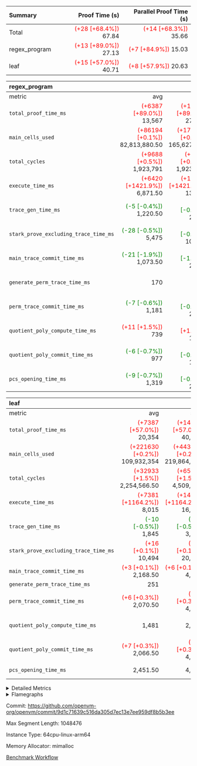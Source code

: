 | Summary | Proof Time (s) | Parallel Proof Time (s) |
|:---|---:|---:|
| Total | <span style='color: red'>(+28 [+68.4%])</span> 67.84 | <span style='color: red'>(+14 [+68.3%])</span> 35.66 |
| regex_program | <span style='color: red'>(+13 [+89.0%])</span> 27.13 | <span style='color: red'>(+7 [+84.9%])</span> 15.03 |
| leaf | <span style='color: red'>(+15 [+57.0%])</span> 40.71 | <span style='color: red'>(+8 [+57.9%])</span> 20.63 |


| regex_program |||||
|:---|---:|---:|---:|---:|
|metric|avg|sum|max|min|
| `total_proof_time_ms ` | <span style='color: red'>(+6387 [+89.0%])</span> 13,567 | <span style='color: red'>(+12774 [+89.0%])</span> 27,134 | <span style='color: red'>(+6901 [+84.9%])</span> 15,033 | <span style='color: red'>(+5873 [+94.3%])</span> 12,101 |
| `main_cells_used     ` | <span style='color: red'>(+86194 [+0.1%])</span> 82,813,880.50 | <span style='color: red'>(+172388 [+0.1%])</span> 165,627,761 | <span style='color: green'>(-99608 [-0.1%])</span> 92,586,740 | <span style='color: red'>(+271996 [+0.4%])</span> 73,041,021 |
| `total_cycles        ` | <span style='color: red'>(+9688 [+0.5%])</span> 1,923,791 | <span style='color: red'>(+9688 [+0.5%])</span> 1,923,791 | <span style='color: red'>(+9688 [+0.5%])</span> 1,923,791 | <span style='color: red'>(+9688 [+0.5%])</span> 1,923,791 |
| `execute_time_ms     ` | <span style='color: red'>(+6420 [+1421.9%])</span> 6,871.50 | <span style='color: red'>(+12840 [+1421.9%])</span> 13,743 | <span style='color: red'>(+6910 [+1421.8%])</span> 7,396 | <span style='color: red'>(+5930 [+1422.1%])</span> 6,347 |
| `trace_gen_time_ms   ` | <span style='color: green'>(-5 [-0.4%])</span> 1,220.50 | <span style='color: green'>(-10 [-0.4%])</span> 2,441 | <span style='color: red'>(+11 [+0.8%])</span> 1,438 | <span style='color: green'>(-21 [-2.1%])</span> 1,003 |
| `stark_prove_excluding_trace_time_ms` | <span style='color: green'>(-28 [-0.5%])</span> 5,475 | <span style='color: green'>(-56 [-0.5%])</span> 10,950 | <span style='color: green'>(-20 [-0.3%])</span> 6,199 | <span style='color: green'>(-36 [-0.8%])</span> 4,751 |
| `main_trace_commit_time_ms` | <span style='color: green'>(-21 [-1.9%])</span> 1,073.50 | <span style='color: green'>(-42 [-1.9%])</span> 2,147 | <span style='color: green'>(-13 [-1.0%])</span> 1,327 | <span style='color: green'>(-29 [-3.4%])</span> 820 |
| `generate_perm_trace_time_ms` |  170 |  340 | <span style='color: red'>(+13 [+6.9%])</span> 201 | <span style='color: green'>(-13 [-8.6%])</span> 139 |
| `perm_trace_commit_time_ms` | <span style='color: green'>(-7 [-0.6%])</span> 1,181 | <span style='color: green'>(-14 [-0.6%])</span> 2,362 | <span style='color: green'>(-12 [-1.0%])</span> 1,238 | <span style='color: green'>(-2 [-0.2%])</span> 1,124 |
| `quotient_poly_compute_time_ms` | <span style='color: red'>(+11 [+1.5%])</span> 739 | <span style='color: red'>(+22 [+1.5%])</span> 1,478 | <span style='color: red'>(+14 [+1.6%])</span> 865 | <span style='color: red'>(+8 [+1.3%])</span> 613 |
| `quotient_poly_commit_time_ms` | <span style='color: green'>(-6 [-0.7%])</span> 977 | <span style='color: green'>(-13 [-0.7%])</span> 1,954 | <span style='color: green'>(-3 [-0.3%])</span> 1,132 | <span style='color: green'>(-10 [-1.2%])</span> 822 |
| `pcs_opening_time_ms ` | <span style='color: green'>(-9 [-0.7%])</span> 1,319 | <span style='color: green'>(-18 [-0.7%])</span> 2,638 | <span style='color: green'>(-17 [-1.2%])</span> 1,428 |  1,210 |

| leaf |||||
|:---|---:|---:|---:|---:|
|metric|avg|sum|max|min|
| `total_proof_time_ms ` | <span style='color: red'>(+7387 [+57.0%])</span> 20,354 | <span style='color: red'>(+14774 [+57.0%])</span> 40,708 | <span style='color: red'>(+7565 [+57.9%])</span> 20,627 | <span style='color: red'>(+7209 [+56.0%])</span> 20,081 |
| `main_cells_used     ` | <span style='color: red'>(+221630 [+0.2%])</span> 109,932,354 | <span style='color: red'>(+443261 [+0.2%])</span> 219,864,708 | <span style='color: red'>(+201214 [+0.2%])</span> 111,545,363 | <span style='color: red'>(+242047 [+0.2%])</span> 108,319,345 |
| `total_cycles        ` | <span style='color: red'>(+32933 [+1.5%])</span> 2,254,566.50 | <span style='color: red'>(+65866 [+1.5%])</span> 4,509,133 | <span style='color: red'>(+33560 [+1.5%])</span> 2,292,915 | <span style='color: red'>(+32306 [+1.5%])</span> 2,216,218 |
| `execute_time_ms     ` | <span style='color: red'>(+7381 [+1164.2%])</span> 8,015 | <span style='color: red'>(+14762 [+1164.2%])</span> 16,030 | <span style='color: red'>(+7504 [+1105.2%])</span> 8,183 | <span style='color: red'>(+7258 [+1232.3%])</span> 7,847 |
| `trace_gen_time_ms   ` | <span style='color: green'>(-10 [-0.5%])</span> 1,845 | <span style='color: green'>(-19 [-0.5%])</span> 3,690 | <span style='color: green'>(-26 [-1.3%])</span> 1,999 | <span style='color: red'>(+7 [+0.4%])</span> 1,691 |
| `stark_prove_excluding_trace_time_ms` | <span style='color: red'>(+16 [+0.1%])</span> 10,494 | <span style='color: red'>(+31 [+0.1%])</span> 20,988 | <span style='color: red'>(+54 [+0.5%])</span> 10,753 | <span style='color: green'>(-23 [-0.2%])</span> 10,235 |
| `main_trace_commit_time_ms` | <span style='color: red'>(+3 [+0.1%])</span> 2,168.50 | <span style='color: red'>(+6 [+0.1%])</span> 4,337 | <span style='color: red'>(+3 [+0.1%])</span> 2,213 | <span style='color: red'>(+3 [+0.1%])</span> 2,124 |
| `generate_perm_trace_time_ms` |  251 |  502 |  264 |  238 |
| `perm_trace_commit_time_ms` | <span style='color: red'>(+6 [+0.3%])</span> 2,070.50 | <span style='color: red'>(+11 [+0.3%])</span> 4,141 | <span style='color: red'>(+23 [+1.1%])</span> 2,130 | <span style='color: green'>(-12 [-0.6%])</span> 2,011 |
| `quotient_poly_compute_time_ms` |  1,481 |  2,962 | <span style='color: red'>(+14 [+0.9%])</span> 1,532 | <span style='color: green'>(-14 [-1.0%])</span> 1,430 |
| `quotient_poly_commit_time_ms` | <span style='color: red'>(+7 [+0.3%])</span> 2,066.50 | <span style='color: red'>(+14 [+0.3%])</span> 4,133 | <span style='color: red'>(+16 [+0.8%])</span> 2,137 | <span style='color: green'>(-2 [-0.1%])</span> 1,996 |
| `pcs_opening_time_ms ` |  2,451.50 |  4,903 | <span style='color: green'>(-3 [-0.1%])</span> 2,472 |  2,431 |



<details>
<summary>Detailed Metrics</summary>

| group | num_segments | keygen_time_ms | commit_exe_time_ms |
| --- | --- | --- | --- |
| regex_program | 2 | 754 | 47 | 

| group | air_name | quotient_deg | interactions | constraints |
| --- | --- | --- | --- | --- |
| leaf | AccessAdapterAir<2> | 4 | 5 | 11 | 
| leaf | AccessAdapterAir<4> | 4 | 5 | 11 | 
| leaf | AccessAdapterAir<8> | 4 | 5 | 11 | 
| leaf | FriReducedOpeningAir | 4 | 31 | 52 | 
| leaf | NativePoseidon2Air<BabyBearParameters>, 1> | 4 | 136 | 530 | 
| leaf | PhantomAir | 4 | 3 | 4 | 
| leaf | ProgramAir | 1 | 1 | 4 | 
| leaf | VariableRangeCheckerAir | 1 | 1 | 4 | 
| leaf | VmAirWrapper<AluNativeAdapterAir, FieldArithmeticCoreAir> | 4 | 15 | 23 | 
| leaf | VmAirWrapper<BranchNativeAdapterAir, BranchEqualCoreAir<1> | 4 | 11 | 22 | 
| leaf | VmAirWrapper<JalNativeAdapterAir, JalCoreAir> | 4 | 7 | 6 | 
| leaf | VmAirWrapper<NativeAdapterAir<2, 0>, PublicValuesCoreAir> | 4 | 11 | 23 | 
| leaf | VmAirWrapper<NativeLoadStoreAdapterAir<1>, NativeLoadStoreCoreAir<1> | 4 | 15 | 16 | 
| leaf | VmAirWrapper<NativeLoadStoreAdapterAir<4>, NativeLoadStoreCoreAir<4> | 4 | 15 | 16 | 
| leaf | VmAirWrapper<NativeVectorizedAdapterAir<4>, FieldExtensionCoreAir> | 4 | 15 | 23 | 
| leaf | VmConnectorAir | 4 | 3 | 8 | 
| leaf | VolatileBoundaryAir | 4 | 4 | 16 | 
| regex_program | AccessAdapterAir<16> | 4 | 5 | 11 | 
| regex_program | AccessAdapterAir<2> | 4 | 5 | 11 | 
| regex_program | AccessAdapterAir<32> | 4 | 5 | 11 | 
| regex_program | AccessAdapterAir<4> | 4 | 5 | 11 | 
| regex_program | AccessAdapterAir<64> | 4 | 5 | 11 | 
| regex_program | AccessAdapterAir<8> | 4 | 5 | 11 | 
| regex_program | BitwiseOperationLookupAir<8> | 2 | 2 | 4 | 
| regex_program | KeccakVmAir | 4 | 321 | 4,380 | 
| regex_program | MemoryMerkleAir<8> | 4 | 4 | 38 | 
| regex_program | PersistentBoundaryAir<8> | 4 | 3 | 5 | 
| regex_program | PhantomAir | 4 | 3 | 4 | 
| regex_program | Poseidon2PeripheryAir<BabyBearParameters>, 1> | 2 | 1 | 286 | 
| regex_program | ProgramAir | 1 | 1 | 4 | 
| regex_program | RangeTupleCheckerAir<2> | 1 | 1 | 4 | 
| regex_program | Rv32HintStoreAir | 4 | 19 | 21 | 
| regex_program | VariableRangeCheckerAir | 1 | 1 | 4 | 
| regex_program | VmAirWrapper<Rv32BaseAluAdapterAir, BaseAluCoreAir<4, 8> | 4 | 19 | 30 | 
| regex_program | VmAirWrapper<Rv32BaseAluAdapterAir, LessThanCoreAir<4, 8> | 4 | 17 | 35 | 
| regex_program | VmAirWrapper<Rv32BaseAluAdapterAir, ShiftCoreAir<4, 8> | 4 | 23 | 84 | 
| regex_program | VmAirWrapper<Rv32BranchAdapterAir, BranchEqualCoreAir<4> | 4 | 11 | 17 | 
| regex_program | VmAirWrapper<Rv32BranchAdapterAir, BranchLessThanCoreAir<4, 8> | 4 | 13 | 32 | 
| regex_program | VmAirWrapper<Rv32CondRdWriteAdapterAir, Rv32JalLuiCoreAir> | 4 | 10 | 15 | 
| regex_program | VmAirWrapper<Rv32JalrAdapterAir, Rv32JalrCoreAir> | 4 | 16 | 16 | 
| regex_program | VmAirWrapper<Rv32LoadStoreAdapterAir, LoadSignExtendCoreAir<4, 8> | 4 | 18 | 21 | 
| regex_program | VmAirWrapper<Rv32LoadStoreAdapterAir, LoadStoreCoreAir<4> | 4 | 17 | 27 | 
| regex_program | VmAirWrapper<Rv32MultAdapterAir, DivRemCoreAir<4, 8> | 4 | 25 | 72 | 
| regex_program | VmAirWrapper<Rv32MultAdapterAir, MulHCoreAir<4, 8> | 4 | 24 | 23 | 
| regex_program | VmAirWrapper<Rv32MultAdapterAir, MultiplicationCoreAir<4, 8> | 4 | 19 | 13 | 
| regex_program | VmAirWrapper<Rv32RdWriteAdapterAir, Rv32AuipcCoreAir> | 4 | 11 | 12 | 
| regex_program | VmConnectorAir | 4 | 3 | 8 | 

| group | air_name | dsl_ir | idx | opcode | cells_used |
| --- | --- | --- | --- | --- | --- |
| leaf | <AluNativeAdapterAir,FieldArithmeticCoreAir> |  | 0 | ADD | 29 | 
| leaf | <AluNativeAdapterAir,FieldArithmeticCoreAir> |  | 1 | ADD | 29 | 
| leaf | <AluNativeAdapterAir,FieldArithmeticCoreAir> | AddEFFI | 0 | ADD | 44,776 | 
| leaf | <AluNativeAdapterAir,FieldArithmeticCoreAir> | AddEFFI | 1 | ADD | 43,384 | 
| leaf | <AluNativeAdapterAir,FieldArithmeticCoreAir> | AddEFI | 0 | ADD | 42,920 | 
| leaf | <AluNativeAdapterAir,FieldArithmeticCoreAir> | AddEFI | 1 | ADD | 40,020 | 
| leaf | <AluNativeAdapterAir,FieldArithmeticCoreAir> | AddEI | 0 | ADD | 3,243,708 | 
| leaf | <AluNativeAdapterAir,FieldArithmeticCoreAir> | AddEI | 1 | ADD | 3,114,484 | 
| leaf | <AluNativeAdapterAir,FieldArithmeticCoreAir> | AddF | 0 | ADD | 187,775 | 
| leaf | <AluNativeAdapterAir,FieldArithmeticCoreAir> | AddF | 1 | ADD | 181,685 | 
| leaf | <AluNativeAdapterAir,FieldArithmeticCoreAir> | AddFI | 0 | ADD | 458,258 | 
| leaf | <AluNativeAdapterAir,FieldArithmeticCoreAir> | AddFI | 1 | ADD | 458,113 | 
| leaf | <AluNativeAdapterAir,FieldArithmeticCoreAir> | AddV | 0 | ADD | 768,848 | 
| leaf | <AluNativeAdapterAir,FieldArithmeticCoreAir> | AddV | 1 | ADD | 750,288 | 
| leaf | <AluNativeAdapterAir,FieldArithmeticCoreAir> | AddVI | 0 | ADD | 1,631,656 | 
| leaf | <AluNativeAdapterAir,FieldArithmeticCoreAir> | AddVI | 1 | ADD | 1,594,913 | 
| leaf | <AluNativeAdapterAir,FieldArithmeticCoreAir> | Alloc | 0 | ADD | 1,322,052 | 
| leaf | <AluNativeAdapterAir,FieldArithmeticCoreAir> | Alloc | 0 | MUL | 341,272 | 
| leaf | <AluNativeAdapterAir,FieldArithmeticCoreAir> | Alloc | 1 | ADD | 1,302,854 | 
| leaf | <AluNativeAdapterAir,FieldArithmeticCoreAir> | Alloc | 1 | MUL | 333,123 | 
| leaf | <AluNativeAdapterAir,FieldArithmeticCoreAir> | CastFV | 0 | ADD | 5,394 | 
| leaf | <AluNativeAdapterAir,FieldArithmeticCoreAir> | CastFV | 1 | ADD | 5,220 | 
| leaf | <AluNativeAdapterAir,FieldArithmeticCoreAir> | DivEIN | 0 | ADD | 31,204 | 
| leaf | <AluNativeAdapterAir,FieldArithmeticCoreAir> | DivEIN | 1 | ADD | 29,696 | 
| leaf | <AluNativeAdapterAir,FieldArithmeticCoreAir> | DivF | 0 | DIV | 214,368 | 
| leaf | <AluNativeAdapterAir,FieldArithmeticCoreAir> | DivF | 1 | DIV | 214,368 | 
| leaf | <AluNativeAdapterAir,FieldArithmeticCoreAir> | DivFIN | 0 | DIV | 16,327 | 
| leaf | <AluNativeAdapterAir,FieldArithmeticCoreAir> | DivFIN | 1 | DIV | 15,544 | 
| leaf | <AluNativeAdapterAir,FieldArithmeticCoreAir> | ImmE | 0 | ADD | 468,640 | 
| leaf | <AluNativeAdapterAir,FieldArithmeticCoreAir> | ImmE | 1 | ADD | 452,864 | 
| leaf | <AluNativeAdapterAir,FieldArithmeticCoreAir> | ImmF | 0 | ADD | 216,949 | 
| leaf | <AluNativeAdapterAir,FieldArithmeticCoreAir> | ImmF | 1 | ADD | 210,975 | 
| leaf | <AluNativeAdapterAir,FieldArithmeticCoreAir> | ImmV | 0 | ADD | 162,168 | 
| leaf | <AluNativeAdapterAir,FieldArithmeticCoreAir> | ImmV | 1 | ADD | 161,153 | 
| leaf | <AluNativeAdapterAir,FieldArithmeticCoreAir> | LoadE | 0 | ADD | 418,992 | 
| leaf | <AluNativeAdapterAir,FieldArithmeticCoreAir> | LoadE | 0 | MUL | 418,992 | 
| leaf | <AluNativeAdapterAir,FieldArithmeticCoreAir> | LoadE | 1 | ADD | 404,376 | 
| leaf | <AluNativeAdapterAir,FieldArithmeticCoreAir> | LoadE | 1 | MUL | 404,376 | 
| leaf | <AluNativeAdapterAir,FieldArithmeticCoreAir> | LoadF | 0 | ADD | 567,472 | 
| leaf | <AluNativeAdapterAir,FieldArithmeticCoreAir> | LoadF | 0 | MUL | 379,407 | 
| leaf | <AluNativeAdapterAir,FieldArithmeticCoreAir> | LoadF | 1 | ADD | 544,968 | 
| leaf | <AluNativeAdapterAir,FieldArithmeticCoreAir> | LoadF | 1 | MUL | 364,211 | 
| leaf | <AluNativeAdapterAir,FieldArithmeticCoreAir> | LoadHeapPtr | 0 | ADD | 29 | 
| leaf | <AluNativeAdapterAir,FieldArithmeticCoreAir> | LoadHeapPtr | 1 | ADD | 29 | 
| leaf | <AluNativeAdapterAir,FieldArithmeticCoreAir> | LoadV | 0 | ADD | 1,868,499 | 
| leaf | <AluNativeAdapterAir,FieldArithmeticCoreAir> | LoadV | 0 | MUL | 1,674,054 | 
| leaf | <AluNativeAdapterAir,FieldArithmeticCoreAir> | LoadV | 1 | ADD | 1,797,333 | 
| leaf | <AluNativeAdapterAir,FieldArithmeticCoreAir> | LoadV | 1 | MUL | 1,610,254 | 
| leaf | <AluNativeAdapterAir,FieldArithmeticCoreAir> | MulEF | 0 | MUL | 159,848 | 
| leaf | <AluNativeAdapterAir,FieldArithmeticCoreAir> | MulEF | 1 | MUL | 156,832 | 
| leaf | <AluNativeAdapterAir,FieldArithmeticCoreAir> | MulEFI | 0 | MUL | 259,956 | 
| leaf | <AluNativeAdapterAir,FieldArithmeticCoreAir> | MulEFI | 1 | MUL | 253,576 | 
| leaf | <AluNativeAdapterAir,FieldArithmeticCoreAir> | MulEI | 0 | ADD | 291,044 | 
| leaf | <AluNativeAdapterAir,FieldArithmeticCoreAir> | MulEI | 1 | ADD | 270,048 | 
| leaf | <AluNativeAdapterAir,FieldArithmeticCoreAir> | MulF | 0 | MUL | 1,036,315 | 
| leaf | <AluNativeAdapterAir,FieldArithmeticCoreAir> | MulF | 1 | MUL | 1,030,341 | 
| leaf | <AluNativeAdapterAir,FieldArithmeticCoreAir> | MulFI | 0 | MUL | 167,040 | 
| leaf | <AluNativeAdapterAir,FieldArithmeticCoreAir> | MulFI | 1 | MUL | 161,617 | 
| leaf | <AluNativeAdapterAir,FieldArithmeticCoreAir> | MulVI | 0 | MUL | 402,868 | 
| leaf | <AluNativeAdapterAir,FieldArithmeticCoreAir> | MulVI | 1 | MUL | 387,904 | 
| leaf | <AluNativeAdapterAir,FieldArithmeticCoreAir> | NegE | 0 | MUL | 11,948 | 
| leaf | <AluNativeAdapterAir,FieldArithmeticCoreAir> | NegE | 1 | MUL | 10,904 | 
| leaf | <AluNativeAdapterAir,FieldArithmeticCoreAir> | StoreE | 0 | ADD | 370,272 | 
| leaf | <AluNativeAdapterAir,FieldArithmeticCoreAir> | StoreE | 0 | MUL | 370,272 | 
| leaf | <AluNativeAdapterAir,FieldArithmeticCoreAir> | StoreE | 1 | ADD | 355,656 | 
| leaf | <AluNativeAdapterAir,FieldArithmeticCoreAir> | StoreE | 1 | MUL | 355,656 | 
| leaf | <AluNativeAdapterAir,FieldArithmeticCoreAir> | StoreF | 0 | ADD | 27,550 | 
| leaf | <AluNativeAdapterAir,FieldArithmeticCoreAir> | StoreF | 0 | MUL | 15,892 | 
| leaf | <AluNativeAdapterAir,FieldArithmeticCoreAir> | StoreF | 1 | ADD | 32,973 | 
| leaf | <AluNativeAdapterAir,FieldArithmeticCoreAir> | StoreF | 1 | MUL | 21,460 | 
| leaf | <AluNativeAdapterAir,FieldArithmeticCoreAir> | StoreHeapPtr | 0 | ADD | 29 | 
| leaf | <AluNativeAdapterAir,FieldArithmeticCoreAir> | StoreHeapPtr | 1 | ADD | 29 | 
| leaf | <AluNativeAdapterAir,FieldArithmeticCoreAir> | StoreV | 0 | ADD | 581,247 | 
| leaf | <AluNativeAdapterAir,FieldArithmeticCoreAir> | StoreV | 0 | MUL | 392,921 | 
| leaf | <AluNativeAdapterAir,FieldArithmeticCoreAir> | StoreV | 1 | ADD | 557,206 | 
| leaf | <AluNativeAdapterAir,FieldArithmeticCoreAir> | StoreV | 1 | MUL | 376,362 | 
| leaf | <AluNativeAdapterAir,FieldArithmeticCoreAir> | SubEF | 0 | ADD | 725,928 | 
| leaf | <AluNativeAdapterAir,FieldArithmeticCoreAir> | SubEF | 0 | SUB | 241,976 | 
| leaf | <AluNativeAdapterAir,FieldArithmeticCoreAir> | SubEF | 1 | ADD | 696,522 | 
| leaf | <AluNativeAdapterAir,FieldArithmeticCoreAir> | SubEF | 1 | SUB | 232,174 | 
| leaf | <AluNativeAdapterAir,FieldArithmeticCoreAir> | SubEFI | 0 | ADD | 277,356 | 
| leaf | <AluNativeAdapterAir,FieldArithmeticCoreAir> | SubEFI | 1 | ADD | 274,688 | 
| leaf | <AluNativeAdapterAir,FieldArithmeticCoreAir> | SubEI | 0 | ADD | 62,408 | 
| leaf | <AluNativeAdapterAir,FieldArithmeticCoreAir> | SubEI | 1 | ADD | 59,392 | 
| leaf | <AluNativeAdapterAir,FieldArithmeticCoreAir> | SubFI | 0 | SUB | 166,315 | 
| leaf | <AluNativeAdapterAir,FieldArithmeticCoreAir> | SubFI | 1 | SUB | 160,921 | 
| leaf | <AluNativeAdapterAir,FieldArithmeticCoreAir> | SubV | 0 | SUB | 241,889 | 
| leaf | <AluNativeAdapterAir,FieldArithmeticCoreAir> | SubV | 1 | SUB | 234,552 | 
| leaf | <AluNativeAdapterAir,FieldArithmeticCoreAir> | SubVI | 0 | SUB | 29,145 | 
| leaf | <AluNativeAdapterAir,FieldArithmeticCoreAir> | SubVI | 1 | SUB | 29,116 | 
| leaf | <AluNativeAdapterAir,FieldArithmeticCoreAir> | SubVIN | 0 | SUB | 24,360 | 
| leaf | <AluNativeAdapterAir,FieldArithmeticCoreAir> | SubVIN | 1 | SUB | 24,360 | 
| leaf | <AluNativeAdapterAir,FieldArithmeticCoreAir> | UnsafeCastVF | 0 | ADD | 4,843 | 
| leaf | <AluNativeAdapterAir,FieldArithmeticCoreAir> | UnsafeCastVF | 1 | ADD | 4,640 | 
| leaf | <AluNativeAdapterAir,FieldArithmeticCoreAir> | ZipFor | 0 | ADD | 11,204,063 | 
| leaf | <AluNativeAdapterAir,FieldArithmeticCoreAir> | ZipFor | 1 | ADD | 10,794,496 | 
| leaf | <BranchNativeAdapterAir,BranchEqualCoreAir<1>> | AssertEqE | 0 | BNE | 6,164 | 
| leaf | <BranchNativeAdapterAir,BranchEqualCoreAir<1>> | AssertEqE | 1 | BNE | 6,072 | 
| leaf | <BranchNativeAdapterAir,BranchEqualCoreAir<1>> | AssertEqEI | 0 | BNE | 92 | 
| leaf | <BranchNativeAdapterAir,BranchEqualCoreAir<1>> | AssertEqEI | 1 | BNE | 92 | 
| leaf | <BranchNativeAdapterAir,BranchEqualCoreAir<1>> | AssertEqF | 0 | BNE | 136,160 | 
| leaf | <BranchNativeAdapterAir,BranchEqualCoreAir<1>> | AssertEqF | 1 | BNE | 131,928 | 
| leaf | <BranchNativeAdapterAir,BranchEqualCoreAir<1>> | AssertEqV | 0 | BNE | 35,558 | 
| leaf | <BranchNativeAdapterAir,BranchEqualCoreAir<1>> | AssertEqV | 1 | BNE | 35,259 | 
| leaf | <BranchNativeAdapterAir,BranchEqualCoreAir<1>> | AssertEqVI | 0 | BNE | 7,728 | 
| leaf | <BranchNativeAdapterAir,BranchEqualCoreAir<1>> | AssertEqVI | 1 | BNE | 7,452 | 
| leaf | <BranchNativeAdapterAir,BranchEqualCoreAir<1>> | AssertNonZero | 0 | BEQ | 23 | 
| leaf | <BranchNativeAdapterAir,BranchEqualCoreAir<1>> | AssertNonZero | 1 | BEQ | 23 | 
| leaf | <BranchNativeAdapterAir,BranchEqualCoreAir<1>> | IfEq | 0 | BNE | 3,220 | 
| leaf | <BranchNativeAdapterAir,BranchEqualCoreAir<1>> | IfEq | 1 | BNE | 3,243 | 
| leaf | <BranchNativeAdapterAir,BranchEqualCoreAir<1>> | IfEqI | 0 | BNE | 643,195 | 
| leaf | <BranchNativeAdapterAir,BranchEqualCoreAir<1>> | IfEqI | 1 | BNE | 632,799 | 
| leaf | <BranchNativeAdapterAir,BranchEqualCoreAir<1>> | IfNe | 0 | BEQ | 3,289 | 
| leaf | <BranchNativeAdapterAir,BranchEqualCoreAir<1>> | IfNe | 1 | BEQ | 3,289 | 
| leaf | <BranchNativeAdapterAir,BranchEqualCoreAir<1>> | IfNeI | 0 | BEQ | 2,875 | 
| leaf | <BranchNativeAdapterAir,BranchEqualCoreAir<1>> | IfNeI | 1 | BEQ | 2,760 | 
| leaf | <BranchNativeAdapterAir,BranchEqualCoreAir<1>> | ZipFor | 0 | BNE | 8,069,435 | 
| leaf | <BranchNativeAdapterAir,BranchEqualCoreAir<1>> | ZipFor | 1 | BNE | 7,769,860 | 
| leaf | <JalNativeAdapterAir,JalCoreAir> |  | 0 | JAL | 9 | 
| leaf | <JalNativeAdapterAir,JalCoreAir> |  | 1 | JAL | 9 | 
| leaf | <JalNativeAdapterAir,JalCoreAir> | IfEqI | 0 | JAL | 79,146 | 
| leaf | <JalNativeAdapterAir,JalCoreAir> | IfEqI | 1 | JAL | 76,716 | 
| leaf | <JalNativeAdapterAir,JalCoreAir> | IfNe | 0 | JAL | 27 | 
| leaf | <JalNativeAdapterAir,JalCoreAir> | IfNe | 1 | JAL | 18 | 
| leaf | <JalNativeAdapterAir,JalCoreAir> | ZipFor | 0 | JAL | 150,066 | 
| leaf | <JalNativeAdapterAir,JalCoreAir> | ZipFor | 1 | JAL | 145,116 | 
| leaf | <NativeAdapterAir<2, 0>,PublicValuesCoreAir> | Publish | 0 | PUBLISH | 828 | 
| leaf | <NativeAdapterAir<2, 0>,PublicValuesCoreAir> | Publish | 1 | PUBLISH | 828 | 
| leaf | <NativeLoadStoreAdapterAir<1>,NativeLoadStoreCoreAir<1>> | LoadF | 0 | LOADW | 860,200 | 
| leaf | <NativeLoadStoreAdapterAir<1>,NativeLoadStoreCoreAir<1>> | LoadF | 1 | LOADW | 842,028 | 
| leaf | <NativeLoadStoreAdapterAir<1>,NativeLoadStoreCoreAir<1>> | LoadV | 0 | LOADW | 3,659,282 | 
| leaf | <NativeLoadStoreAdapterAir<1>,NativeLoadStoreCoreAir<1>> | LoadV | 1 | LOADW | 3,534,190 | 
| leaf | <NativeLoadStoreAdapterAir<1>,NativeLoadStoreCoreAir<1>> | StoreF | 0 | STOREW | 186,318 | 
| leaf | <NativeLoadStoreAdapterAir<1>,NativeLoadStoreCoreAir<1>> | StoreF | 1 | STOREW | 199,936 | 
| leaf | <NativeLoadStoreAdapterAir<1>,NativeLoadStoreCoreAir<1>> | StoreHintWord | 0 | HINT_STOREW | 6,330,104 | 
| leaf | <NativeLoadStoreAdapterAir<1>,NativeLoadStoreCoreAir<1>> | StoreHintWord | 1 | HINT_STOREW | 6,106,210 | 
| leaf | <NativeLoadStoreAdapterAir<1>,NativeLoadStoreCoreAir<1>> | StoreV | 0 | STOREW | 857,736 | 
| leaf | <NativeLoadStoreAdapterAir<1>,NativeLoadStoreCoreAir<1>> | StoreV | 1 | STOREW | 827,420 | 
| leaf | <NativeLoadStoreAdapterAir<4>,NativeLoadStoreCoreAir<4>> | LoadE | 0 | LOADW | 1,299,799 | 
| leaf | <NativeLoadStoreAdapterAir<4>,NativeLoadStoreCoreAir<4>> | LoadE | 1 | LOADW | 1,253,671 | 
| leaf | <NativeLoadStoreAdapterAir<4>,NativeLoadStoreCoreAir<4>> | StoreE | 0 | STOREW | 565,781 | 
| leaf | <NativeLoadStoreAdapterAir<4>,NativeLoadStoreCoreAir<4>> | StoreE | 1 | STOREW | 549,878 | 
| leaf | <NativeVectorizedAdapterAir<4>,FieldExtensionCoreAir> | AddE | 0 | FE4ADD | 1,887,536 | 
| leaf | <NativeVectorizedAdapterAir<4>,FieldExtensionCoreAir> | AddE | 1 | FE4ADD | 1,825,748 | 
| leaf | <NativeVectorizedAdapterAir<4>,FieldExtensionCoreAir> | DivE | 0 | BBE4DIV | 348,232 | 
| leaf | <NativeVectorizedAdapterAir<4>,FieldExtensionCoreAir> | DivE | 1 | BBE4DIV | 335,388 | 
| leaf | <NativeVectorizedAdapterAir<4>,FieldExtensionCoreAir> | DivEIN | 0 | BBE4DIV | 10,222 | 
| leaf | <NativeVectorizedAdapterAir<4>,FieldExtensionCoreAir> | DivEIN | 1 | BBE4DIV | 9,728 | 
| leaf | <NativeVectorizedAdapterAir<4>,FieldExtensionCoreAir> | MulE | 0 | BBE4MUL | 2,236,034 | 
| leaf | <NativeVectorizedAdapterAir<4>,FieldExtensionCoreAir> | MulE | 1 | BBE4MUL | 2,113,104 | 
| leaf | <NativeVectorizedAdapterAir<4>,FieldExtensionCoreAir> | MulEI | 0 | BBE4MUL | 95,342 | 
| leaf | <NativeVectorizedAdapterAir<4>,FieldExtensionCoreAir> | MulEI | 1 | BBE4MUL | 88,464 | 
| leaf | <NativeVectorizedAdapterAir<4>,FieldExtensionCoreAir> | SubE | 0 | FE4SUB | 631,256 | 
| leaf | <NativeVectorizedAdapterAir<4>,FieldExtensionCoreAir> | SubE | 1 | FE4SUB | 625,290 | 
| leaf | FriReducedOpeningAir | FriReducedOpening | 0 | FRI_REDUCED_OPENING | 11,331,600 | 
| leaf | FriReducedOpeningAir | FriReducedOpening | 1 | FRI_REDUCED_OPENING | 10,911,600 | 
| leaf | PhantomAir | CT-ExtractPublicValuesCommit | 0 | PHANTOM | 12 | 
| leaf | PhantomAir | CT-ExtractPublicValuesCommit | 1 | PHANTOM | 12 | 
| leaf | PhantomAir | CT-HintOpenedValues | 0 | PHANTOM | 4,032 | 
| leaf | PhantomAir | CT-HintOpenedValues | 1 | PHANTOM | 4,032 | 
| leaf | PhantomAir | CT-HintOpeningProof | 0 | PHANTOM | 4,044 | 
| leaf | PhantomAir | CT-HintOpeningProof | 1 | PHANTOM | 4,044 | 
| leaf | PhantomAir | CT-HintOpeningValues | 0 | PHANTOM | 12 | 
| leaf | PhantomAir | CT-HintOpeningValues | 1 | PHANTOM | 12 | 
| leaf | PhantomAir | CT-InitializePcsConst | 0 | PHANTOM | 12 | 
| leaf | PhantomAir | CT-InitializePcsConst | 1 | PHANTOM | 12 | 
| leaf | PhantomAir | CT-ReadProofsFromInput | 0 | PHANTOM | 12 | 
| leaf | PhantomAir | CT-ReadProofsFromInput | 1 | PHANTOM | 12 | 
| leaf | PhantomAir | CT-VerifyProofs | 0 | PHANTOM | 12 | 
| leaf | PhantomAir | CT-VerifyProofs | 1 | PHANTOM | 12 | 
| leaf | PhantomAir | CT-cache-generator-powers | 0 | PHANTOM | 4,032 | 
| leaf | PhantomAir | CT-cache-generator-powers | 1 | PHANTOM | 4,032 | 
| leaf | PhantomAir | CT-compute-reduced-opening | 0 | PHANTOM | 4,032 | 
| leaf | PhantomAir | CT-compute-reduced-opening | 1 | PHANTOM | 4,032 | 
| leaf | PhantomAir | CT-exp-reverse-bits-len | 0 | PHANTOM | 71,568 | 
| leaf | PhantomAir | CT-exp-reverse-bits-len | 1 | PHANTOM | 68,544 | 
| leaf | PhantomAir | CT-pre-compute-alpha-pows | 0 | PHANTOM | 12 | 
| leaf | PhantomAir | CT-pre-compute-alpha-pows | 1 | PHANTOM | 12 | 
| leaf | PhantomAir | CT-single-reduced-opening-eval | 0 | PHANTOM | 99,288 | 
| leaf | PhantomAir | CT-single-reduced-opening-eval | 1 | PHANTOM | 95,256 | 
| leaf | PhantomAir | CT-stage-c-build-rounds | 0 | PHANTOM | 12 | 
| leaf | PhantomAir | CT-stage-c-build-rounds | 1 | PHANTOM | 12 | 
| leaf | PhantomAir | CT-stage-d-verifier-verify | 0 | PHANTOM | 12 | 
| leaf | PhantomAir | CT-stage-d-verifier-verify | 1 | PHANTOM | 12 | 
| leaf | PhantomAir | CT-stage-d-verify-pcs | 0 | PHANTOM | 12 | 
| leaf | PhantomAir | CT-stage-d-verify-pcs | 1 | PHANTOM | 12 | 
| leaf | PhantomAir | CT-stage-e-verify-constraints | 0 | PHANTOM | 12 | 
| leaf | PhantomAir | CT-stage-e-verify-constraints | 1 | PHANTOM | 12 | 
| leaf | PhantomAir | CT-verify-batch | 0 | PHANTOM | 4,032 | 
| leaf | PhantomAir | CT-verify-batch | 1 | PHANTOM | 4,032 | 
| leaf | PhantomAir | CT-verify-batch-ext | 0 | PHANTOM | 10,080 | 
| leaf | PhantomAir | CT-verify-batch-ext | 1 | PHANTOM | 10,080 | 
| leaf | PhantomAir | CT-verify-query | 0 | PHANTOM | 504 | 
| leaf | PhantomAir | CT-verify-query | 1 | PHANTOM | 504 | 
| leaf | PhantomAir | HintBitsF | 0 | PHANTOM | 1,110 | 
| leaf | PhantomAir | HintBitsF | 1 | PHANTOM | 1,074 | 
| leaf | PhantomAir | HintFelt | 0 | PHANTOM | 16,638 | 
| leaf | PhantomAir | HintFelt | 1 | PHANTOM | 17,910 | 
| leaf | PhantomAir | HintInputVec | 0 | PHANTOM | 42,462 | 
| leaf | PhantomAir | HintInputVec | 1 | PHANTOM | 40,890 | 
| leaf | PhantomAir | HintLoad | 0 | PHANTOM | 7,056 | 
| leaf | PhantomAir | HintLoad | 1 | PHANTOM | 7,056 | 
| leaf | VerifyBatchAir | Poseidon2CompressBabyBear | 1 | COMP_POS2 | 10,773 | 
| leaf | VerifyBatchAir | Poseidon2PermuteBabyBear | 0 | PERM_POS2 | 21,945 | 
| leaf | VerifyBatchAir | Poseidon2PermuteBabyBear | 1 | PERM_POS2 | 21,546 | 
| leaf | VerifyBatchAir | VerifyBatchExt | 0 | VERIFY_BATCH | 4,524,660 | 
| leaf | VerifyBatchAir | VerifyBatchExt | 1 | VERIFY_BATCH | 4,524,660 | 
| leaf | VerifyBatchAir | VerifyBatchFelt | 0 | VERIFY_BATCH | 14,696,766 | 
| leaf | VerifyBatchAir | VerifyBatchFelt | 1 | VERIFY_BATCH | 14,261,058 | 

| group | air_name | dsl_ir | opcode | segment | cells_used |
| --- | --- | --- | --- | --- | --- |
| regex_program | <Rv32BaseAluAdapterAir,BaseAluCoreAir<4, 8>> |  | ADD | 1 | 16,511,940 | 
| regex_program | <Rv32BaseAluAdapterAir,BaseAluCoreAir<4, 8>> |  | AND | 1 | 777,852 | 
| regex_program | <Rv32BaseAluAdapterAir,BaseAluCoreAir<4, 8>> |  | OR | 1 | 252,540 | 
| regex_program | <Rv32BaseAluAdapterAir,BaseAluCoreAir<4, 8>> |  | SUB | 1 | 750,240 | 
| regex_program | <Rv32BaseAluAdapterAir,BaseAluCoreAir<4, 8>> |  | XOR | 1 | 163,908 | 
| regex_program | <Rv32BaseAluAdapterAir,LessThanCoreAir<4, 8>> |  | SLTU | 1 | 602,767 | 
| regex_program | <Rv32BaseAluAdapterAir,ShiftCoreAir<4, 8>> |  | SLL | 1 | 5,554,824 | 
| regex_program | <Rv32BaseAluAdapterAir,ShiftCoreAir<4, 8>> |  | SRA | 1 | 53 | 
| regex_program | <Rv32BaseAluAdapterAir,ShiftCoreAir<4, 8>> |  | SRL | 1 | 53 | 
| regex_program | <Rv32BranchAdapterAir,BranchEqualCoreAir<4>> |  | BEQ | 1 | 2,125,318 | 
| regex_program | <Rv32BranchAdapterAir,BranchEqualCoreAir<4>> |  | BNE | 1 | 919,646 | 
| regex_program | <Rv32BranchAdapterAir,BranchLessThanCoreAir<4, 8>> |  | BGEU | 1 | 1,939,136 | 
| regex_program | <Rv32BranchAdapterAir,BranchLessThanCoreAir<4, 8>> |  | BLT | 1 | 72,544 | 
| regex_program | <Rv32BranchAdapterAir,BranchLessThanCoreAir<4, 8>> |  | BLTU | 1 | 997,664 | 
| regex_program | <Rv32CondRdWriteAdapterAir,Rv32JalLuiCoreAir> |  | JAL | 1 | 586,980 | 
| regex_program | <Rv32CondRdWriteAdapterAir,Rv32JalLuiCoreAir> |  | LUI | 1 | 377,190 | 
| regex_program | <Rv32JalrAdapterAir,Rv32JalrCoreAir> |  | JALR | 1 | 1,767,220 | 
| regex_program | <Rv32LoadStoreAdapterAir,LoadSignExtendCoreAir<4, 8>> |  | LOADB | 1 | 70 | 
| regex_program | <Rv32LoadStoreAdapterAir,LoadStoreCoreAir<4>> |  | LOADBU | 1 | 475,920 | 
| regex_program | <Rv32LoadStoreAdapterAir,LoadStoreCoreAir<4>> |  | LOADHU | 1 | 80 | 
| regex_program | <Rv32LoadStoreAdapterAir,LoadStoreCoreAir<4>> |  | LOADW | 1 | 21,980,800 | 
| regex_program | <Rv32LoadStoreAdapterAir,LoadStoreCoreAir<4>> |  | STOREB | 1 | 80 | 
| regex_program | <Rv32LoadStoreAdapterAir,LoadStoreCoreAir<4>> |  | STOREW | 1 | 14,245,360 | 
| regex_program | <Rv32MultAdapterAir,MultiplicationCoreAir<4, 8>> |  | MUL | 1 | 801,257 | 
| regex_program | <Rv32RdWriteAdapterAir,Rv32AuipcCoreAir> |  | AUIPC | 1 | 394,086 | 
| regex_program | KeccakVmAir |  | KECCAK256 | 1 | 75,912 | 
| regex_program | PhantomAir |  | PHANTOM | 1 | 6 | 

| group | air_name | idx | rows | prep_cols | perm_cols | main_cols | cells |
| --- | --- | --- | --- | --- | --- | --- | --- |
| leaf | AccessAdapterAir<2> | 0 | 1,048,576 |  | 12 | 11 | 24,117,248 | 
| leaf | AccessAdapterAir<2> | 1 | 1,048,576 |  | 12 | 11 | 24,117,248 | 
| leaf | AccessAdapterAir<4> | 0 | 524,288 |  | 12 | 13 | 13,107,200 | 
| leaf | AccessAdapterAir<4> | 1 | 524,288 |  | 12 | 13 | 13,107,200 | 
| leaf | AccessAdapterAir<8> | 0 | 256 |  | 12 | 17 | 7,424 | 
| leaf | AccessAdapterAir<8> | 1 | 512 |  | 12 | 17 | 14,848 | 
| leaf | FriReducedOpeningAir | 0 | 524,288 |  | 36 | 25 | 31,981,568 | 
| leaf | FriReducedOpeningAir | 1 | 524,288 |  | 36 | 25 | 31,981,568 | 
| leaf | NativePoseidon2Air<BabyBearParameters>, 1> | 0 | 65,536 |  | 160 | 399 | 36,634,624 | 
| leaf | NativePoseidon2Air<BabyBearParameters>, 1> | 1 | 65,536 |  | 160 | 399 | 36,634,624 | 
| leaf | PhantomAir | 0 | 65,536 |  | 8 | 6 | 917,504 | 
| leaf | PhantomAir | 1 | 65,536 |  | 8 | 6 | 917,504 | 
| leaf | ProgramAir | 0 | 524,288 |  | 8 | 10 | 9,437,184 | 
| leaf | ProgramAir | 1 | 524,288 |  | 8 | 10 | 9,437,184 | 
| leaf | VariableRangeCheckerAir | 0 | 262,144 | 2 | 8 | 1 | 2,359,296 | 
| leaf | VariableRangeCheckerAir | 1 | 262,144 | 2 | 8 | 1 | 2,359,296 | 
| leaf | VmAirWrapper<AluNativeAdapterAir, FieldArithmeticCoreAir> | 0 | 2,097,152 |  | 20 | 29 | 102,760,448 | 
| leaf | VmAirWrapper<AluNativeAdapterAir, FieldArithmeticCoreAir> | 1 | 2,097,152 |  | 20 | 29 | 102,760,448 | 
| leaf | VmAirWrapper<BranchNativeAdapterAir, BranchEqualCoreAir<1> | 0 | 524,288 |  | 16 | 23 | 20,447,232 | 
| leaf | VmAirWrapper<BranchNativeAdapterAir, BranchEqualCoreAir<1> | 1 | 524,288 |  | 16 | 23 | 20,447,232 | 
| leaf | VmAirWrapper<JalNativeAdapterAir, JalCoreAir> | 0 | 32,768 |  | 12 | 9 | 688,128 | 
| leaf | VmAirWrapper<JalNativeAdapterAir, JalCoreAir> | 1 | 32,768 |  | 12 | 9 | 688,128 | 
| leaf | VmAirWrapper<NativeAdapterAir<2, 0>, PublicValuesCoreAir> | 0 | 64 |  | 16 | 23 | 2,496 | 
| leaf | VmAirWrapper<NativeAdapterAir<2, 0>, PublicValuesCoreAir> | 1 | 64 |  | 16 | 23 | 2,496 | 
| leaf | VmAirWrapper<NativeLoadStoreAdapterAir<1>, NativeLoadStoreCoreAir<1> | 0 | 1,048,576 |  | 24 | 22 | 48,234,496 | 
| leaf | VmAirWrapper<NativeLoadStoreAdapterAir<1>, NativeLoadStoreCoreAir<1> | 1 | 524,288 |  | 24 | 22 | 24,117,248 | 
| leaf | VmAirWrapper<NativeLoadStoreAdapterAir<4>, NativeLoadStoreCoreAir<4> | 0 | 65,536 |  | 24 | 31 | 3,604,480 | 
| leaf | VmAirWrapper<NativeLoadStoreAdapterAir<4>, NativeLoadStoreCoreAir<4> | 1 | 65,536 |  | 24 | 31 | 3,604,480 | 
| leaf | VmAirWrapper<NativeVectorizedAdapterAir<4>, FieldExtensionCoreAir> | 0 | 262,144 |  | 20 | 38 | 15,204,352 | 
| leaf | VmAirWrapper<NativeVectorizedAdapterAir<4>, FieldExtensionCoreAir> | 1 | 262,144 |  | 20 | 38 | 15,204,352 | 
| leaf | VmConnectorAir | 0 | 2 | 1 | 8 | 4 | 24 | 
| leaf | VmConnectorAir | 1 | 2 | 1 | 8 | 4 | 24 | 
| leaf | VolatileBoundaryAir | 0 | 1,048,576 |  | 8 | 11 | 19,922,944 | 
| leaf | VolatileBoundaryAir | 1 | 1,048,576 |  | 8 | 11 | 19,922,944 | 

| group | air_name | segment | rows | prep_cols | perm_cols | main_cols | cells |
| --- | --- | --- | --- | --- | --- | --- | --- |
| regex_program | AccessAdapterAir<2> | 1 | 64 |  | 12 | 11 | 1,472 | 
| regex_program | AccessAdapterAir<4> | 1 | 32 |  | 12 | 13 | 800 | 
| regex_program | AccessAdapterAir<8> | 0 | 131,072 |  | 12 | 17 | 3,801,088 | 
| regex_program | AccessAdapterAir<8> | 1 | 2,048 |  | 12 | 17 | 59,392 | 
| regex_program | BitwiseOperationLookupAir<8> | 0 | 65,536 | 3 | 8 | 2 | 655,360 | 
| regex_program | BitwiseOperationLookupAir<8> | 1 | 65,536 | 3 | 8 | 2 | 655,360 | 
| regex_program | KeccakVmAir | 0 | 1 |  | 532 | 3,163 | 3,695 | 
| regex_program | KeccakVmAir | 1 | 32 |  | 532 | 3,163 | 118,240 | 
| regex_program | MemoryMerkleAir<8> | 0 | 131,072 |  | 12 | 32 | 5,767,168 | 
| regex_program | MemoryMerkleAir<8> | 1 | 4,096 |  | 12 | 32 | 180,224 | 
| regex_program | PersistentBoundaryAir<8> | 0 | 131,072 |  | 8 | 20 | 3,670,016 | 
| regex_program | PersistentBoundaryAir<8> | 1 | 2,048 |  | 8 | 20 | 57,344 | 
| regex_program | PhantomAir | 0 | 512 |  | 8 | 6 | 7,168 | 
| regex_program | PhantomAir | 1 | 1 |  | 8 | 6 | 14 | 
| regex_program | Poseidon2PeripheryAir<BabyBearParameters>, 1> | 0 | 16,384 |  | 8 | 300 | 5,046,272 | 
| regex_program | Poseidon2PeripheryAir<BabyBearParameters>, 1> | 1 | 2,048 |  | 8 | 300 | 630,784 | 
| regex_program | ProgramAir | 0 | 131,072 |  | 8 | 10 | 2,359,296 | 
| regex_program | ProgramAir | 1 | 131,072 |  | 8 | 10 | 2,359,296 | 
| regex_program | RangeTupleCheckerAir<2> | 0 | 524,288 | 2 | 8 | 1 | 4,718,592 | 
| regex_program | RangeTupleCheckerAir<2> | 1 | 524,288 | 2 | 8 | 1 | 4,718,592 | 
| regex_program | Rv32HintStoreAir | 0 | 16,384 |  | 24 | 32 | 917,504 | 
| regex_program | VariableRangeCheckerAir | 0 | 262,144 | 2 | 8 | 1 | 2,359,296 | 
| regex_program | VariableRangeCheckerAir | 1 | 262,144 | 2 | 8 | 1 | 2,359,296 | 
| regex_program | VmAirWrapper<Rv32BaseAluAdapterAir, BaseAluCoreAir<4, 8> | 0 | 1,048,576 |  | 28 | 36 | 67,108,864 | 
| regex_program | VmAirWrapper<Rv32BaseAluAdapterAir, BaseAluCoreAir<4, 8> | 1 | 524,288 |  | 28 | 36 | 33,554,432 | 
| regex_program | VmAirWrapper<Rv32BaseAluAdapterAir, LessThanCoreAir<4, 8> | 0 | 32,768 |  | 24 | 37 | 1,998,848 | 
| regex_program | VmAirWrapper<Rv32BaseAluAdapterAir, LessThanCoreAir<4, 8> | 1 | 16,384 |  | 24 | 37 | 999,424 | 
| regex_program | VmAirWrapper<Rv32BaseAluAdapterAir, ShiftCoreAir<4, 8> | 0 | 131,072 |  | 28 | 53 | 10,616,832 | 
| regex_program | VmAirWrapper<Rv32BaseAluAdapterAir, ShiftCoreAir<4, 8> | 1 | 131,072 |  | 28 | 53 | 10,616,832 | 
| regex_program | VmAirWrapper<Rv32BranchAdapterAir, BranchEqualCoreAir<4> | 0 | 262,144 |  | 16 | 26 | 11,010,048 | 
| regex_program | VmAirWrapper<Rv32BranchAdapterAir, BranchEqualCoreAir<4> | 1 | 131,072 |  | 16 | 26 | 5,505,024 | 
| regex_program | VmAirWrapper<Rv32BranchAdapterAir, BranchLessThanCoreAir<4, 8> | 0 | 131,072 |  | 20 | 32 | 6,815,744 | 
| regex_program | VmAirWrapper<Rv32BranchAdapterAir, BranchLessThanCoreAir<4, 8> | 1 | 131,072 |  | 20 | 32 | 6,815,744 | 
| regex_program | VmAirWrapper<Rv32CondRdWriteAdapterAir, Rv32JalLuiCoreAir> | 0 | 65,536 |  | 16 | 18 | 2,228,224 | 
| regex_program | VmAirWrapper<Rv32CondRdWriteAdapterAir, Rv32JalLuiCoreAir> | 1 | 65,536 |  | 16 | 18 | 2,228,224 | 
| regex_program | VmAirWrapper<Rv32JalrAdapterAir, Rv32JalrCoreAir> | 0 | 131,072 |  | 20 | 28 | 6,291,456 | 
| regex_program | VmAirWrapper<Rv32JalrAdapterAir, Rv32JalrCoreAir> | 1 | 65,536 |  | 20 | 28 | 3,145,728 | 
| regex_program | VmAirWrapper<Rv32LoadStoreAdapterAir, LoadSignExtendCoreAir<4, 8> | 0 | 1,024 |  | 28 | 35 | 64,512 | 
| regex_program | VmAirWrapper<Rv32LoadStoreAdapterAir, LoadSignExtendCoreAir<4, 8> | 1 | 2 |  | 28 | 35 | 126 | 
| regex_program | VmAirWrapper<Rv32LoadStoreAdapterAir, LoadStoreCoreAir<4> | 0 | 1,048,576 |  | 28 | 40 | 71,303,168 | 
| regex_program | VmAirWrapper<Rv32LoadStoreAdapterAir, LoadStoreCoreAir<4> | 1 | 1,048,576 |  | 28 | 40 | 71,303,168 | 
| regex_program | VmAirWrapper<Rv32MultAdapterAir, DivRemCoreAir<4, 8> | 0 | 128 |  | 40 | 57 | 12,416 | 
| regex_program | VmAirWrapper<Rv32MultAdapterAir, MulHCoreAir<4, 8> | 0 | 256 |  | 40 | 39 | 20,224 | 
| regex_program | VmAirWrapper<Rv32MultAdapterAir, MultiplicationCoreAir<4, 8> | 0 | 32,768 |  | 28 | 31 | 1,933,312 | 
| regex_program | VmAirWrapper<Rv32MultAdapterAir, MultiplicationCoreAir<4, 8> | 1 | 32,768 |  | 28 | 31 | 1,933,312 | 
| regex_program | VmAirWrapper<Rv32RdWriteAdapterAir, Rv32AuipcCoreAir> | 0 | 32,768 |  | 16 | 21 | 1,212,416 | 
| regex_program | VmAirWrapper<Rv32RdWriteAdapterAir, Rv32AuipcCoreAir> | 1 | 32,768 |  | 16 | 21 | 1,212,416 | 
| regex_program | VmConnectorAir | 0 | 2 | 1 | 8 | 4 | 24 | 
| regex_program | VmConnectorAir | 1 | 2 | 1 | 8 | 4 | 24 | 

| group | chip_name | idx | rows_used |
| --- | --- | --- | --- |
| leaf | <AluNativeAdapterAir,FieldArithmeticCoreAir> | 0 | 1,087,907 | 
| leaf | <AluNativeAdapterAir,FieldArithmeticCoreAir> | 1 | 1,052,266 | 
| leaf | <BranchNativeAdapterAir,BranchEqualCoreAir<1>> | 0 | 387,293 | 
| leaf | <BranchNativeAdapterAir,BranchEqualCoreAir<1>> | 1 | 373,599 | 
| leaf | <JalNativeAdapterAir,JalCoreAir> | 0 | 25,472 | 
| leaf | <JalNativeAdapterAir,JalCoreAir> | 1 | 24,651 | 
| leaf | <NativeAdapterAir<2, 0>,PublicValuesCoreAir> | 0 | 36 | 
| leaf | <NativeAdapterAir<2, 0>,PublicValuesCoreAir> | 1 | 36 | 
| leaf | <NativeLoadStoreAdapterAir<1>,NativeLoadStoreCoreAir<1>> | 0 | 540,620 | 
| leaf | <NativeLoadStoreAdapterAir<1>,NativeLoadStoreCoreAir<1>> | 1 | 523,172 | 
| leaf | <NativeLoadStoreAdapterAir<4>,NativeLoadStoreCoreAir<4>> | 0 | 60,180 | 
| leaf | <NativeLoadStoreAdapterAir<4>,NativeLoadStoreCoreAir<4>> | 1 | 58,179 | 
| leaf | <NativeVectorizedAdapterAir<4>,FieldExtensionCoreAir> | 0 | 137,069 | 
| leaf | <NativeVectorizedAdapterAir<4>,FieldExtensionCoreAir> | 1 | 131,519 | 
| leaf | AccessAdapter<2> | 0 | 690,136 | 
| leaf | AccessAdapter<2> | 1 | 676,402 | 
| leaf | AccessAdapter<4> | 0 | 338,266 | 
| leaf | AccessAdapter<4> | 1 | 331,650 | 
| leaf | AccessAdapter<8> | 0 | 168 | 
| leaf | AccessAdapter<8> | 1 | 328 | 
| leaf | Boundary | 0 | 774,311 | 
| leaf | Boundary | 1 | 762,838 | 
| leaf | FriReducedOpeningAir | 0 | 453,264 | 
| leaf | FriReducedOpeningAir | 1 | 436,464 | 
| leaf | PhantomAir | 0 | 44,833 | 
| leaf | PhantomAir | 1 | 43,601 | 
| leaf | ProgramChip | 0 | 275,051 | 
| leaf | ProgramChip | 1 | 275,051 | 
| leaf | VariableRangeCheckerAir | 0 | 262,144 | 
| leaf | VariableRangeCheckerAir | 1 | 262,144 | 
| leaf | VerifyBatchAir | 0 | 48,229 | 
| leaf | VerifyBatchAir | 1 | 47,163 | 
| leaf | VmConnectorAir | 0 | 2 | 
| leaf | VmConnectorAir | 1 | 2 | 

| group | chip_name | segment | rows_used |
| --- | --- | --- | --- |
| regex_program | <Rv32BaseAluAdapterAir,BaseAluCoreAir<4, 8>> | 0 | 607,776 | 
| regex_program | <Rv32BaseAluAdapterAir,BaseAluCoreAir<4, 8>> | 1 | 512,681 | 
| regex_program | <Rv32BaseAluAdapterAir,LessThanCoreAir<4, 8>> | 0 | 17,168 | 
| regex_program | <Rv32BaseAluAdapterAir,LessThanCoreAir<4, 8>> | 1 | 16,291 | 
| regex_program | <Rv32BaseAluAdapterAir,ShiftCoreAir<4, 8>> | 0 | 113,829 | 
| regex_program | <Rv32BaseAluAdapterAir,ShiftCoreAir<4, 8>> | 1 | 104,810 | 
| regex_program | <Rv32BranchAdapterAir,BranchEqualCoreAir<4>> | 0 | 161,365 | 
| regex_program | <Rv32BranchAdapterAir,BranchEqualCoreAir<4>> | 1 | 117,114 | 
| regex_program | <Rv32BranchAdapterAir,BranchLessThanCoreAir<4, 8>> | 0 | 104,035 | 
| regex_program | <Rv32BranchAdapterAir,BranchLessThanCoreAir<4, 8>> | 1 | 94,042 | 
| regex_program | <Rv32CondRdWriteAdapterAir,Rv32JalLuiCoreAir> | 0 | 57,062 | 
| regex_program | <Rv32CondRdWriteAdapterAir,Rv32JalLuiCoreAir> | 1 | 53,565 | 
| regex_program | <Rv32JalrAdapterAir,Rv32JalrCoreAir> | 0 | 67,328 | 
| regex_program | <Rv32JalrAdapterAir,Rv32JalrCoreAir> | 1 | 63,115 | 
| regex_program | <Rv32LoadStoreAdapterAir,LoadSignExtendCoreAir<4, 8>> | 0 | 699 | 
| regex_program | <Rv32LoadStoreAdapterAir,LoadSignExtendCoreAir<4, 8>> | 1 | 2 | 
| regex_program | <Rv32LoadStoreAdapterAir,LoadStoreCoreAir<4>> | 0 | 1,048,493 | 
| regex_program | <Rv32LoadStoreAdapterAir,LoadStoreCoreAir<4>> | 1 | 917,556 | 
| regex_program | <Rv32MultAdapterAir,DivRemCoreAir<4, 8>> | 0 | 114 | 
| regex_program | <Rv32MultAdapterAir,MulHCoreAir<4, 8>> | 0 | 244 | 
| regex_program | <Rv32MultAdapterAir,MultiplicationCoreAir<4, 8>> | 0 | 26,240 | 
| regex_program | <Rv32MultAdapterAir,MultiplicationCoreAir<4, 8>> | 1 | 25,847 | 
| regex_program | <Rv32RdWriteAdapterAir,Rv32AuipcCoreAir> | 0 | 20,791 | 
| regex_program | <Rv32RdWriteAdapterAir,Rv32AuipcCoreAir> | 1 | 18,766 | 
| regex_program | AccessAdapter<2> | 1 | 42 | 
| regex_program | AccessAdapter<4> | 1 | 22 | 
| regex_program | AccessAdapter<8> | 0 | 69,172 | 
| regex_program | AccessAdapter<8> | 1 | 1,388 | 
| regex_program | Arc<BabyBearParameters>, 1> | 0 | 13,810 | 
| regex_program | Arc<BabyBearParameters>, 1> | 1 | 1,803 | 
| regex_program | BitwiseOperationLookupAir<8> | 0 | 65,536 | 
| regex_program | BitwiseOperationLookupAir<8> | 1 | 65,536 | 
| regex_program | Boundary | 0 | 69,172 | 
| regex_program | Boundary | 1 | 1,388 | 
| regex_program | KeccakVmAir | 1 | 24 | 
| regex_program | Merkle | 0 | 70,358 | 
| regex_program | Merkle | 1 | 2,098 | 
| regex_program | PhantomAir | 0 | 288 | 
| regex_program | PhantomAir | 1 | 1 | 
| regex_program | ProgramChip | 0 | 89,887 | 
| regex_program | ProgramChip | 1 | 89,887 | 
| regex_program | RangeTupleCheckerAir<2> | 0 | 524,288 | 
| regex_program | RangeTupleCheckerAir<2> | 1 | 524,288 | 
| regex_program | Rv32HintStoreAir | 0 | 12,767 | 
| regex_program | VariableRangeCheckerAir | 0 | 262,144 | 
| regex_program | VariableRangeCheckerAir | 1 | 262,144 | 
| regex_program | VmConnectorAir | 0 | 2 | 
| regex_program | VmConnectorAir | 1 | 2 | 

| group | dsl_ir | idx | opcode | frequency |
| --- | --- | --- | --- | --- |
| leaf |  | 0 | ADD | 2 | 
| leaf |  | 0 | JAL | 1 | 
| leaf |  | 1 | ADD | 2 | 
| leaf |  | 1 | JAL | 1 | 
| leaf | AddE | 0 | FE4ADD | 49,672 | 
| leaf | AddE | 1 | FE4ADD | 48,046 | 
| leaf | AddEFFI | 0 | ADD | 1,544 | 
| leaf | AddEFFI | 1 | ADD | 1,496 | 
| leaf | AddEFI | 0 | ADD | 1,480 | 
| leaf | AddEFI | 1 | ADD | 1,380 | 
| leaf | AddEI | 0 | ADD | 111,852 | 
| leaf | AddEI | 1 | ADD | 107,396 | 
| leaf | AddF | 0 | ADD | 6,475 | 
| leaf | AddF | 1 | ADD | 6,265 | 
| leaf | AddFI | 0 | ADD | 15,802 | 
| leaf | AddFI | 1 | ADD | 15,797 | 
| leaf | AddV | 0 | ADD | 26,512 | 
| leaf | AddV | 1 | ADD | 25,872 | 
| leaf | AddVI | 0 | ADD | 56,264 | 
| leaf | AddVI | 1 | ADD | 54,997 | 
| leaf | Alloc | 0 | ADD | 45,588 | 
| leaf | Alloc | 0 | MUL | 11,768 | 
| leaf | Alloc | 1 | ADD | 44,926 | 
| leaf | Alloc | 1 | MUL | 11,487 | 
| leaf | AssertEqE | 0 | BNE | 268 | 
| leaf | AssertEqE | 1 | BNE | 264 | 
| leaf | AssertEqEI | 0 | BNE | 4 | 
| leaf | AssertEqEI | 1 | BNE | 4 | 
| leaf | AssertEqF | 0 | BNE | 5,920 | 
| leaf | AssertEqF | 1 | BNE | 5,736 | 
| leaf | AssertEqV | 0 | BNE | 1,546 | 
| leaf | AssertEqV | 1 | BNE | 1,533 | 
| leaf | AssertEqVI | 0 | BNE | 336 | 
| leaf | AssertEqVI | 1 | BNE | 324 | 
| leaf | AssertNonZero | 0 | BEQ | 1 | 
| leaf | AssertNonZero | 1 | BEQ | 1 | 
| leaf | CT-ExtractPublicValuesCommit | 0 | PHANTOM | 2 | 
| leaf | CT-ExtractPublicValuesCommit | 1 | PHANTOM | 2 | 
| leaf | CT-HintOpenedValues | 0 | PHANTOM | 672 | 
| leaf | CT-HintOpenedValues | 1 | PHANTOM | 672 | 
| leaf | CT-HintOpeningProof | 0 | PHANTOM | 674 | 
| leaf | CT-HintOpeningProof | 1 | PHANTOM | 674 | 
| leaf | CT-HintOpeningValues | 0 | PHANTOM | 2 | 
| leaf | CT-HintOpeningValues | 1 | PHANTOM | 2 | 
| leaf | CT-InitializePcsConst | 0 | PHANTOM | 2 | 
| leaf | CT-InitializePcsConst | 1 | PHANTOM | 2 | 
| leaf | CT-ReadProofsFromInput | 0 | PHANTOM | 2 | 
| leaf | CT-ReadProofsFromInput | 1 | PHANTOM | 2 | 
| leaf | CT-VerifyProofs | 0 | PHANTOM | 2 | 
| leaf | CT-VerifyProofs | 1 | PHANTOM | 2 | 
| leaf | CT-cache-generator-powers | 0 | PHANTOM | 672 | 
| leaf | CT-cache-generator-powers | 1 | PHANTOM | 672 | 
| leaf | CT-compute-reduced-opening | 0 | PHANTOM | 672 | 
| leaf | CT-compute-reduced-opening | 1 | PHANTOM | 672 | 
| leaf | CT-exp-reverse-bits-len | 0 | PHANTOM | 11,928 | 
| leaf | CT-exp-reverse-bits-len | 1 | PHANTOM | 11,424 | 
| leaf | CT-pre-compute-alpha-pows | 0 | PHANTOM | 2 | 
| leaf | CT-pre-compute-alpha-pows | 1 | PHANTOM | 2 | 
| leaf | CT-single-reduced-opening-eval | 0 | PHANTOM | 16,548 | 
| leaf | CT-single-reduced-opening-eval | 1 | PHANTOM | 15,876 | 
| leaf | CT-stage-c-build-rounds | 0 | PHANTOM | 2 | 
| leaf | CT-stage-c-build-rounds | 1 | PHANTOM | 2 | 
| leaf | CT-stage-d-verifier-verify | 0 | PHANTOM | 2 | 
| leaf | CT-stage-d-verifier-verify | 1 | PHANTOM | 2 | 
| leaf | CT-stage-d-verify-pcs | 0 | PHANTOM | 2 | 
| leaf | CT-stage-d-verify-pcs | 1 | PHANTOM | 2 | 
| leaf | CT-stage-e-verify-constraints | 0 | PHANTOM | 2 | 
| leaf | CT-stage-e-verify-constraints | 1 | PHANTOM | 2 | 
| leaf | CT-verify-batch | 0 | PHANTOM | 672 | 
| leaf | CT-verify-batch | 1 | PHANTOM | 672 | 
| leaf | CT-verify-batch-ext | 0 | PHANTOM | 1,680 | 
| leaf | CT-verify-batch-ext | 1 | PHANTOM | 1,680 | 
| leaf | CT-verify-query | 0 | PHANTOM | 84 | 
| leaf | CT-verify-query | 1 | PHANTOM | 84 | 
| leaf | CastFV | 0 | ADD | 186 | 
| leaf | CastFV | 1 | ADD | 180 | 
| leaf | DivE | 0 | BBE4DIV | 9,164 | 
| leaf | DivE | 1 | BBE4DIV | 8,826 | 
| leaf | DivEIN | 0 | ADD | 1,076 | 
| leaf | DivEIN | 0 | BBE4DIV | 269 | 
| leaf | DivEIN | 1 | ADD | 1,024 | 
| leaf | DivEIN | 1 | BBE4DIV | 256 | 
| leaf | DivF | 0 | DIV | 7,392 | 
| leaf | DivF | 1 | DIV | 7,392 | 
| leaf | DivFIN | 0 | DIV | 563 | 
| leaf | DivFIN | 1 | DIV | 536 | 
| leaf | FriReducedOpening | 0 | FRI_REDUCED_OPENING | 8,274 | 
| leaf | FriReducedOpening | 1 | FRI_REDUCED_OPENING | 7,938 | 
| leaf | HintBitsF | 0 | PHANTOM | 185 | 
| leaf | HintBitsF | 1 | PHANTOM | 179 | 
| leaf | HintFelt | 0 | PHANTOM | 2,773 | 
| leaf | HintFelt | 1 | PHANTOM | 2,985 | 
| leaf | HintInputVec | 0 | PHANTOM | 7,077 | 
| leaf | HintInputVec | 1 | PHANTOM | 6,815 | 
| leaf | HintLoad | 0 | PHANTOM | 1,176 | 
| leaf | HintLoad | 1 | PHANTOM | 1,176 | 
| leaf | IfEq | 0 | BNE | 140 | 
| leaf | IfEq | 1 | BNE | 141 | 
| leaf | IfEqI | 0 | BNE | 27,965 | 
| leaf | IfEqI | 0 | JAL | 8,794 | 
| leaf | IfEqI | 1 | BNE | 27,513 | 
| leaf | IfEqI | 1 | JAL | 8,524 | 
| leaf | IfNe | 0 | BEQ | 143 | 
| leaf | IfNe | 0 | JAL | 3 | 
| leaf | IfNe | 1 | BEQ | 143 | 
| leaf | IfNe | 1 | JAL | 2 | 
| leaf | IfNeI | 0 | BEQ | 125 | 
| leaf | IfNeI | 1 | BEQ | 120 | 
| leaf | ImmE | 0 | ADD | 16,160 | 
| leaf | ImmE | 1 | ADD | 15,616 | 
| leaf | ImmF | 0 | ADD | 7,481 | 
| leaf | ImmF | 1 | ADD | 7,275 | 
| leaf | ImmV | 0 | ADD | 5,592 | 
| leaf | ImmV | 1 | ADD | 5,557 | 
| leaf | LoadE | 0 | ADD | 14,448 | 
| leaf | LoadE | 0 | LOADW | 41,929 | 
| leaf | LoadE | 0 | MUL | 14,448 | 
| leaf | LoadE | 1 | ADD | 13,944 | 
| leaf | LoadE | 1 | LOADW | 40,441 | 
| leaf | LoadE | 1 | MUL | 13,944 | 
| leaf | LoadF | 0 | ADD | 19,568 | 
| leaf | LoadF | 0 | LOADW | 39,100 | 
| leaf | LoadF | 0 | MUL | 13,083 | 
| leaf | LoadF | 1 | ADD | 18,792 | 
| leaf | LoadF | 1 | LOADW | 38,274 | 
| leaf | LoadF | 1 | MUL | 12,559 | 
| leaf | LoadHeapPtr | 0 | ADD | 1 | 
| leaf | LoadHeapPtr | 1 | ADD | 1 | 
| leaf | LoadV | 0 | ADD | 64,431 | 
| leaf | LoadV | 0 | LOADW | 166,331 | 
| leaf | LoadV | 0 | MUL | 57,726 | 
| leaf | LoadV | 1 | ADD | 61,977 | 
| leaf | LoadV | 1 | LOADW | 160,645 | 
| leaf | LoadV | 1 | MUL | 55,526 | 
| leaf | MulE | 0 | BBE4MUL | 58,843 | 
| leaf | MulE | 1 | BBE4MUL | 55,608 | 
| leaf | MulEF | 0 | MUL | 5,512 | 
| leaf | MulEF | 1 | MUL | 5,408 | 
| leaf | MulEFI | 0 | MUL | 8,964 | 
| leaf | MulEFI | 1 | MUL | 8,744 | 
| leaf | MulEI | 0 | ADD | 10,036 | 
| leaf | MulEI | 0 | BBE4MUL | 2,509 | 
| leaf | MulEI | 1 | ADD | 9,312 | 
| leaf | MulEI | 1 | BBE4MUL | 2,328 | 
| leaf | MulF | 0 | MUL | 35,735 | 
| leaf | MulF | 1 | MUL | 35,529 | 
| leaf | MulFI | 0 | MUL | 5,760 | 
| leaf | MulFI | 1 | MUL | 5,573 | 
| leaf | MulVI | 0 | MUL | 13,892 | 
| leaf | MulVI | 1 | MUL | 13,376 | 
| leaf | NegE | 0 | MUL | 412 | 
| leaf | NegE | 1 | MUL | 376 | 
| leaf | Poseidon2CompressBabyBear | 1 | COMP_POS2 | 27 | 
| leaf | Poseidon2PermuteBabyBear | 0 | PERM_POS2 | 55 | 
| leaf | Poseidon2PermuteBabyBear | 1 | PERM_POS2 | 54 | 
| leaf | Publish | 0 | PUBLISH | 36 | 
| leaf | Publish | 1 | PUBLISH | 36 | 
| leaf | StoreE | 0 | ADD | 12,768 | 
| leaf | StoreE | 0 | MUL | 12,768 | 
| leaf | StoreE | 0 | STOREW | 18,251 | 
| leaf | StoreE | 1 | ADD | 12,264 | 
| leaf | StoreE | 1 | MUL | 12,264 | 
| leaf | StoreE | 1 | STOREW | 17,738 | 
| leaf | StoreF | 0 | ADD | 950 | 
| leaf | StoreF | 0 | MUL | 548 | 
| leaf | StoreF | 0 | STOREW | 8,469 | 
| leaf | StoreF | 1 | ADD | 1,137 | 
| leaf | StoreF | 1 | MUL | 740 | 
| leaf | StoreF | 1 | STOREW | 9,088 | 
| leaf | StoreHeapPtr | 0 | ADD | 1 | 
| leaf | StoreHeapPtr | 1 | ADD | 1 | 
| leaf | StoreHintWord | 0 | HINT_STOREW | 287,732 | 
| leaf | StoreHintWord | 1 | HINT_STOREW | 277,555 | 
| leaf | StoreV | 0 | ADD | 20,043 | 
| leaf | StoreV | 0 | MUL | 13,549 | 
| leaf | StoreV | 0 | STOREW | 38,988 | 
| leaf | StoreV | 1 | ADD | 19,214 | 
| leaf | StoreV | 1 | MUL | 12,978 | 
| leaf | StoreV | 1 | STOREW | 37,610 | 
| leaf | SubE | 0 | FE4SUB | 16,612 | 
| leaf | SubE | 1 | FE4SUB | 16,455 | 
| leaf | SubEF | 0 | ADD | 25,032 | 
| leaf | SubEF | 0 | SUB | 8,344 | 
| leaf | SubEF | 1 | ADD | 24,018 | 
| leaf | SubEF | 1 | SUB | 8,006 | 
| leaf | SubEFI | 0 | ADD | 9,564 | 
| leaf | SubEFI | 1 | ADD | 9,472 | 
| leaf | SubEI | 0 | ADD | 2,152 | 
| leaf | SubEI | 1 | ADD | 2,048 | 
| leaf | SubFI | 0 | SUB | 5,735 | 
| leaf | SubFI | 1 | SUB | 5,549 | 
| leaf | SubV | 0 | SUB | 8,341 | 
| leaf | SubV | 1 | SUB | 8,088 | 
| leaf | SubVI | 0 | SUB | 1,005 | 
| leaf | SubVI | 1 | SUB | 1,004 | 
| leaf | SubVIN | 0 | SUB | 840 | 
| leaf | SubVIN | 1 | SUB | 840 | 
| leaf | UnsafeCastVF | 0 | ADD | 167 | 
| leaf | UnsafeCastVF | 1 | ADD | 160 | 
| leaf | VerifyBatchExt | 0 | VERIFY_BATCH | 840 | 
| leaf | VerifyBatchExt | 1 | VERIFY_BATCH | 840 | 
| leaf | VerifyBatchFelt | 0 | VERIFY_BATCH | 336 | 
| leaf | VerifyBatchFelt | 1 | VERIFY_BATCH | 336 | 
| leaf | ZipFor | 0 | ADD | 386,347 | 
| leaf | ZipFor | 0 | BNE | 350,845 | 
| leaf | ZipFor | 0 | JAL | 16,674 | 
| leaf | ZipFor | 1 | ADD | 372,224 | 
| leaf | ZipFor | 1 | BNE | 337,820 | 
| leaf | ZipFor | 1 | JAL | 16,124 | 

| group | dsl_ir | opcode | segment | frequency |
| --- | --- | --- | --- | --- |
| regex_program |  | ADD | 1 | 458,666 | 
| regex_program |  | AND | 1 | 21,607 | 
| regex_program |  | AUIPC | 1 | 18,766 | 
| regex_program |  | BEQ | 1 | 81,743 | 
| regex_program |  | BGEU | 1 | 60,598 | 
| regex_program |  | BLT | 1 | 2,267 | 
| regex_program |  | BLTU | 1 | 31,177 | 
| regex_program |  | BNE | 1 | 35,371 | 
| regex_program |  | JAL | 1 | 32,610 | 
| regex_program |  | JALR | 1 | 63,115 | 
| regex_program |  | KECCAK256 | 1 | 1 | 
| regex_program |  | LOADB | 1 | 2 | 
| regex_program |  | LOADBU | 1 | 11,898 | 
| regex_program |  | LOADHU | 1 | 2 | 
| regex_program |  | LOADW | 1 | 549,520 | 
| regex_program |  | LUI | 1 | 20,955 | 
| regex_program |  | MUL | 1 | 25,847 | 
| regex_program |  | OR | 1 | 7,015 | 
| regex_program |  | PHANTOM | 1 | 1 | 
| regex_program |  | SLL | 1 | 104,808 | 
| regex_program |  | SLTU | 1 | 16,291 | 
| regex_program |  | SRA | 1 | 1 | 
| regex_program |  | SRL | 1 | 1 | 
| regex_program |  | STOREB | 1 | 2 | 
| regex_program |  | STOREW | 1 | 356,134 | 
| regex_program |  | SUB | 1 | 20,840 | 
| regex_program |  | XOR | 1 | 4,553 | 

| group | idx | trace_gen_time_ms | total_proof_time_ms | total_cycles | total_cells | stark_prove_excluding_trace_time_ms | quotient_poly_compute_time_ms | quotient_poly_commit_time_ms | perm_trace_commit_time_ms | pcs_opening_time_ms | main_trace_commit_time_ms | main_cells_used | generate_perm_trace_time_ms | execute_time_ms |
| --- | --- | --- | --- | --- | --- | --- | --- | --- | --- | --- | --- | --- | --- | --- |
| leaf | 0 | 1,691 | 20,627 | 2,292,915 | 329,426,648 | 10,753 | 1,532 | 2,137 | 2,130 | 2,472 | 2,213 | 111,545,363 | 264 | 8,183 | 
| leaf | 1 | 1,999 | 20,081 | 2,216,218 | 305,316,824 | 10,235 | 1,430 | 1,996 | 2,011 | 2,431 | 2,124 | 108,319,345 | 238 | 7,847 | 

| group | segment | trace_gen_time_ms | total_proof_time_ms | total_cycles | total_cells | stark_prove_excluding_trace_time_ms | quotient_poly_compute_time_ms | quotient_poly_commit_time_ms | perm_trace_commit_time_ms | pcs_opening_time_ms | main_trace_commit_time_ms | main_cells_used | generate_perm_trace_time_ms | execute_time_ms |
| --- | --- | --- | --- | --- | --- | --- | --- | --- | --- | --- | --- | --- | --- | --- |
| regex_program | 0 | 1,438 | 15,033 |  | 209,921,543 | 6,199 | 865 | 1,132 | 1,238 | 1,428 | 1,327 | 92,586,740 | 201 | 7,396 | 
| regex_program | 1 | 1,003 | 12,101 | 1,923,791 | 148,455,268 | 4,751 | 613 | 822 | 1,124 | 1,210 | 820 | 73,041,021 | 139 | 6,347 | 

</details>


<details>
<summary>Flamegraphs</summary>

[![](https://openvm-public-data-sandbox-us-east-1.s3.us-east-1.amazonaws.com/benchmark/github/flamegraphs/9d1c71639c516da305d7ec13e7ee959df8b5b3ee/regex-9d1c71639c516da305d7ec13e7ee959df8b5b3ee-leaf.dsl_ir.opcode.air_name.cells_used.reverse.svg)](https://openvm-public-data-sandbox-us-east-1.s3.us-east-1.amazonaws.com/benchmark/github/flamegraphs/9d1c71639c516da305d7ec13e7ee959df8b5b3ee/regex-9d1c71639c516da305d7ec13e7ee959df8b5b3ee-leaf.dsl_ir.opcode.air_name.cells_used.reverse.svg)
[![](https://openvm-public-data-sandbox-us-east-1.s3.us-east-1.amazonaws.com/benchmark/github/flamegraphs/9d1c71639c516da305d7ec13e7ee959df8b5b3ee/regex-9d1c71639c516da305d7ec13e7ee959df8b5b3ee-leaf.dsl_ir.opcode.air_name.cells_used.svg)](https://openvm-public-data-sandbox-us-east-1.s3.us-east-1.amazonaws.com/benchmark/github/flamegraphs/9d1c71639c516da305d7ec13e7ee959df8b5b3ee/regex-9d1c71639c516da305d7ec13e7ee959df8b5b3ee-leaf.dsl_ir.opcode.air_name.cells_used.svg)
[![](https://openvm-public-data-sandbox-us-east-1.s3.us-east-1.amazonaws.com/benchmark/github/flamegraphs/9d1c71639c516da305d7ec13e7ee959df8b5b3ee/regex-9d1c71639c516da305d7ec13e7ee959df8b5b3ee-leaf.dsl_ir.opcode.frequency.reverse.svg)](https://openvm-public-data-sandbox-us-east-1.s3.us-east-1.amazonaws.com/benchmark/github/flamegraphs/9d1c71639c516da305d7ec13e7ee959df8b5b3ee/regex-9d1c71639c516da305d7ec13e7ee959df8b5b3ee-leaf.dsl_ir.opcode.frequency.reverse.svg)
[![](https://openvm-public-data-sandbox-us-east-1.s3.us-east-1.amazonaws.com/benchmark/github/flamegraphs/9d1c71639c516da305d7ec13e7ee959df8b5b3ee/regex-9d1c71639c516da305d7ec13e7ee959df8b5b3ee-leaf.dsl_ir.opcode.frequency.svg)](https://openvm-public-data-sandbox-us-east-1.s3.us-east-1.amazonaws.com/benchmark/github/flamegraphs/9d1c71639c516da305d7ec13e7ee959df8b5b3ee/regex-9d1c71639c516da305d7ec13e7ee959df8b5b3ee-leaf.dsl_ir.opcode.frequency.svg)
[![](https://openvm-public-data-sandbox-us-east-1.s3.us-east-1.amazonaws.com/benchmark/github/flamegraphs/9d1c71639c516da305d7ec13e7ee959df8b5b3ee/regex-9d1c71639c516da305d7ec13e7ee959df8b5b3ee-regex_program.dsl_ir.opcode.air_name.cells_used.reverse.svg)](https://openvm-public-data-sandbox-us-east-1.s3.us-east-1.amazonaws.com/benchmark/github/flamegraphs/9d1c71639c516da305d7ec13e7ee959df8b5b3ee/regex-9d1c71639c516da305d7ec13e7ee959df8b5b3ee-regex_program.dsl_ir.opcode.air_name.cells_used.reverse.svg)
[![](https://openvm-public-data-sandbox-us-east-1.s3.us-east-1.amazonaws.com/benchmark/github/flamegraphs/9d1c71639c516da305d7ec13e7ee959df8b5b3ee/regex-9d1c71639c516da305d7ec13e7ee959df8b5b3ee-regex_program.dsl_ir.opcode.air_name.cells_used.svg)](https://openvm-public-data-sandbox-us-east-1.s3.us-east-1.amazonaws.com/benchmark/github/flamegraphs/9d1c71639c516da305d7ec13e7ee959df8b5b3ee/regex-9d1c71639c516da305d7ec13e7ee959df8b5b3ee-regex_program.dsl_ir.opcode.air_name.cells_used.svg)
[![](https://openvm-public-data-sandbox-us-east-1.s3.us-east-1.amazonaws.com/benchmark/github/flamegraphs/9d1c71639c516da305d7ec13e7ee959df8b5b3ee/regex-9d1c71639c516da305d7ec13e7ee959df8b5b3ee-regex_program.dsl_ir.opcode.frequency.reverse.svg)](https://openvm-public-data-sandbox-us-east-1.s3.us-east-1.amazonaws.com/benchmark/github/flamegraphs/9d1c71639c516da305d7ec13e7ee959df8b5b3ee/regex-9d1c71639c516da305d7ec13e7ee959df8b5b3ee-regex_program.dsl_ir.opcode.frequency.reverse.svg)
[![](https://openvm-public-data-sandbox-us-east-1.s3.us-east-1.amazonaws.com/benchmark/github/flamegraphs/9d1c71639c516da305d7ec13e7ee959df8b5b3ee/regex-9d1c71639c516da305d7ec13e7ee959df8b5b3ee-regex_program.dsl_ir.opcode.frequency.svg)](https://openvm-public-data-sandbox-us-east-1.s3.us-east-1.amazonaws.com/benchmark/github/flamegraphs/9d1c71639c516da305d7ec13e7ee959df8b5b3ee/regex-9d1c71639c516da305d7ec13e7ee959df8b5b3ee-regex_program.dsl_ir.opcode.frequency.svg)

</details>

Commit: https://github.com/openvm-org/openvm/commit/9d1c71639c516da305d7ec13e7ee959df8b5b3ee

Max Segment Length: 1048476

Instance Type: 64cpu-linux-arm64

Memory Allocator: mimalloc

[Benchmark Workflow](https://github.com/openvm-org/openvm/actions/runs/13163606004)
